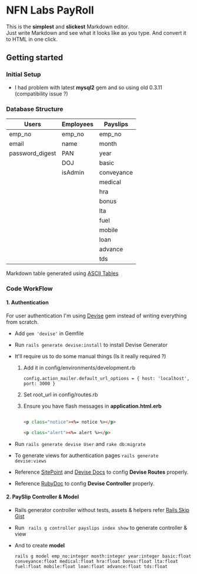 # NFN Labs PayRoll

This is the **simplest** and **slickest** Markdown editor.  
Just write Markdown and see what it looks like as you type. And convert it to HTML in one click.

## Getting started


### Initial Setup

- I had problem with latest **mysql2** gem and so using old 0.3.11 (compatibility issue ?)

### Database Structure

|      Users      | Employees |  Payslips  |
|-----------------|-----------|------------|
| emp_no          | emp_no    | emp_no     |
| email           | name      | month      |
| password_digest | PAN       | year       |
| 	              | DOJ       | basic      |
|                 | isAdmin   | conveyance |
|                 |           | medical    |
|                 |           | hra        |
|                 |           | bonus      |
|                 |           | lta        |
|                 |           | fuel       |
|                 |           | mobile     |
|                 |           | loan       |
|                 |           | advance    |
|                 |           | tds        |

Markdown table generated using [ASCII Tables](http://ozh.github.io/ascii-tables/)

### Code WorkFlow

#### 1. Authentication

For user authentication I'm using [Devise](https://github.com/plataformatec/devise) gem instead of writing everything from scratch.

- Add ```gem 'devise'``` in Gemfile

- Run ```rails generate devise:install``` to install Devise Generator

- It'll require us to do some manual things (Is it really required ?)

	1. Add it in config/environments/development.rb

		```config.action_mailer.default_url_options = { host: 'localhost', port: 3000 }```

	2. Set root_url in config/routes.rb

	3. Ensure you have flash messages in **application.html.erb**
		```html

       <p class="notice"><%= notice %></p>

       <p class="alert"><%= alert %></p>

		```
- Run ```rails generate devise User``` and ```rake db:migrate``` 

- To generate views for authentication pages ````rails generate devise:views````

- Reference [SitePoint](http://www.sitepoint.com/devise-authentication-in-depth/) and 
[Devise Docs](https://github.com/plataformatec/devise/#configuring-views)
to config **Devise Routes** properly.
- Reference [RubyDoc](http://www.rubydoc.info/github/plataformatec/devise/)
to config **Devise Controller** properly.


#### 2. PaySlip Controller & Model 

-	Rails generator controller without tests, assets & helpers refer [Rails Skip Gist](https://gist.github.com/AshikNesin/52eb7e5e725ee4a6f2c0)

-	Run ``` rails g controller payslips index show``` to generate controller & view
- 	And to create **model**
 
	```rails g model emp_no:integer month:integer year:integer basic:float conveyance:float medical:float hra:float bonus:float lta:float fuel:float mobile:float loan:float advance:float tds:float```
